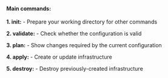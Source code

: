 #### Main commands:

**1. init:**          - Prepare your working directory for other commands
  
**2. validate:**      - Check whether the configuration is valid
  
**3. plan:**          - Show changes required by the current configuration
  
**4. apply:**         - Create or update infrastructure
  
**5. destroy:**       - Destroy previously-created infrastructure
